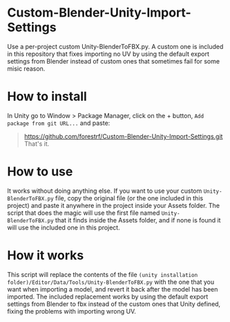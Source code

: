 # Custom-Blender-Unity-Import-Settings
Use a per-project custom Unity-BlenderToFBX.py. A custom one is included in this repository that fixes importing no UV by using the default export settings from Blender instead of custom ones that sometimes fail for some misic reason.

# How to install
In Unity go to Window > Package Manager, click on the + button, `Add package from git URL...` and paste:
> https://github.com/forestrf/Custom-Blender-Unity-Import-Settings.git
That's it.

# How to use
It works without doing anything else.
If you want to use your custom `Unity-BlenderToFBX.py` file, copy the original file (or the one included in this project) and paste it anywhere in the project inside your Assets folder. The script that does the magic will use the first file named
`Unity-BlenderToFBX.py` that it finds inside the Assets folder, and if none is found it will use the included one in this project.

# How it works
This script will replace the contents of the file `(unity installation folder)/Editor/Data/Tools/Unity-BlenderToFBX.py` with the one that you want when importing a model, and revert it back after the model has been imported.
The included replacement works by using the default export settings from Blender to fbx instead of the custom ones that Unity defined, fixing the problems with importing wrong UV.
